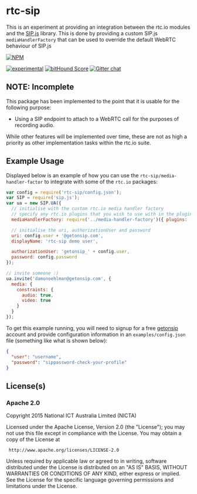 # rtc-sip

This is an experiment at providing an integration between the rtc.io modules
and the [SIP.js](https://github.com/onsip/SIP.js) library.  This is done by
providing a custom SIP.js `mediaHandlerFactory` that can be used to override
the default WebRTC behaviour of SIP.js


[![NPM](https://nodei.co/npm/rtc-sip.png)](https://nodei.co/npm/rtc-sip/)

[![experimental](https://img.shields.io/badge/stability-experimental-red.svg)](https://github.com/dominictarr/stability#experimental) [![bitHound Score](https://www.bithound.io/github/rtc-io/rtc-sip/badges/score.svg)](https://www.bithound.io/github/rtc-io/rtc-sip) 
[![Gitter chat](https://badges.gitter.im/rtc-io/discuss.png)](https://gitter.im/rtc-io/discuss)



## NOTE: Incomplete

This package has been implemented to the point that it is usable for the
following purpose:

- Using a SIP endpoint to attach to a WebRTC call for the purposes of
  recording audio.

While other features will be implemented over time, these are not as high
a priority as other implementation tasks within the rtc.io suite.

## Example Usage

Displayed below is an example of how you can use the `rtc-sip/media-handler-factor`
to integrate with some of the `rtc.io` packages:

```js
var config = require('rtc-sip/config.json');
var SIP = require('sip.js');
var ua = new SIP.UA({
  // initialise with the custom rtc.io media handler factory
  // specify any rtc.io plugins that you wish to use with in the plugins option
  mediaHandlerFactory: require('../media-handler-factory')({ plugins: [] }),

  // initialise the uri, authorizationUser and password
  uri: config.user + '@getonsip.com',
  displayName: 'rtc-sip demo user',

  authorizationUser: 'getonsip_' + config.user,
  password: config.password
});

// invite someone :)
ua.invite('damonoehlman@getonsip.com', {
  media: {
    constraints: {
      audio: true,
      video: true
    }
  }
});

```

To get this example running, you will need to signup for a free
[getonsip](https://www.getonsip.com/) account and provide configuration
information in an `examples/config.json` file (something like what is shown
below):

```json
{
  "user": "username",
  "password": "sippassword-check-your-profile"
}
```

## License(s)

### Apache 2.0

Copyright 2015 National ICT Australia Limited (NICTA)

   Licensed under the Apache License, Version 2.0 (the "License");
   you may not use this file except in compliance with the License.
   You may obtain a copy of the License at

     http://www.apache.org/licenses/LICENSE-2.0

   Unless required by applicable law or agreed to in writing, software
   distributed under the License is distributed on an "AS IS" BASIS,
   WITHOUT WARRANTIES OR CONDITIONS OF ANY KIND, either express or implied.
   See the License for the specific language governing permissions and
   limitations under the License.
